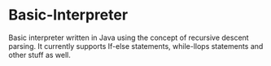 # Basic-Interpreter
Basic interpreter written in Java using the concept of recursive descent parsing. It currently supports If-else statements, while-llops statements and other stuff as well.
